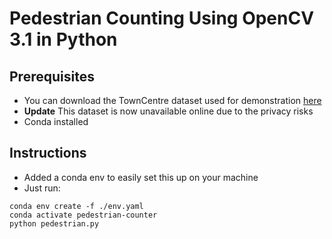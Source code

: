 # Pedestrian Counting Using OpenCV 3.1 in Python

## Prerequisites
* You can download the TownCentre dataset used for demonstration [here](http://www.robots.ox.ac.uk/ActiveVision/Research/Projects/2009bbenfold_headpose/project.html#datasets)
* **Update** This dataset is now unavailable online due to the privacy risks
* Conda installed

## Instructions
* Added a conda env to easily set this up on your machine
* Just run:
```
conda env create -f ./env.yaml
conda activate pedestrian-counter
python pedestrian.py
```
